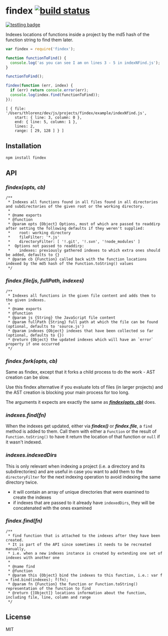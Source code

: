 # findex [![build status](https://secure.travis-ci.org/thlorenz/findex.png)](http://travis-ci.org/thlorenz/findex)

[![testling badge](https://ci.testling.com/thlorenz/findex.png)](https://ci.testling.com/thlorenz/findex)

Indexes locations of functions inside a project by the md5 hash of the function string to find them later.

```js
var findex = require('findex');

function functionToFind() {
  console.log('as you can see I am on lines 3 - 5 in indexNFind.js');
}

functionToFind();

findex(function (err, index) {
  if (err) return console.error(err);
  console.log(index.find(functionToFind));
});
```

```
[ { file: '/Users/thlorenz/dev/js/projects/findex/example/indexNfind.js',
    start: { line: 3, column: 0 },
    end: { line: 5, column: 1 },
    lines: 2,
    range: [ 29, 128 ] } ]
```

## Installation

    npm install findex

## API

### *findex(opts, cb)*

```
/**
 * Indexes all functions found in all files found in all directories and subdirectories of the given root or the working directory.
 *
 * @name exports
 * @function
 * @param opts {Object} Options, most of which are passed to readdirp after setting the following defaults if they weren't supplied:
 *    root: working directory
 *    fileFilter: '*.js'
 *    directoryFilter: [ '!.git', '!.svn', '!node_modules' ]
 *  Options not passed to readdirp:
 *    indexes: previously gathered indexes to which extra ones should be added, defaults to {}
 * @param cb {Function} called back with the function locations indexed by the md5 hash of the Function.toString() values
 */
```

### *findex.file(js, fullPath, indexes)*

```
/**
 * Indexes all functions in the given file content and adds them to the given indexes.
 *
 * @name exports
 * @function
 * @param js {String} the JavaScript file content
 * @param fullPath {String} full path at which the file can be found (optional, defaults to 'source.js')
 * @param indexes {Object} indexes that have been collected so far (optional, defaults to {})
 * @return {Object} the updated indexes which will have an `error` property if one occurred
 */
```

### *findex.fork(opts, cb)*

Same as findex, except that it forks a child process to do the work - AST creation can be slow.

Use this findex alternative if you evaluate lots of files (in larger projects)
and the AST creation is blocking your main process for too long.

The arguments it expects are exactly the same as ***[findex(opts,
cb)](https://github.com/thlorenz/findex#findexopts-cb)*** does.

### *indexes.find(fn)*

When the indexes get updated, either via ***findex()*** or ***findex.file***, a `find` method is added to them. Call
them with either a `Function` or the result of `Function.toString()` to have it return the location of that function or
`null` if it wasn't indexed.

### *indexes.indexedDirs*

This is only relevant when indexing a project (i.e. a directory and its subdirectories) and are useful in case you want
to add them to the `directoryFilter` for the next indexing operation to avoid indexing the same directory twice.


- it will contain an array of unique directories that were examined to create the indexes 
- if indexes that are passed to it already have `indexedDirs`, they will be concatenated with the ones examined

### *findex.find(fn)*

```
/**
 * find function that is attached to the indexes after they have been created.
 * It is part of the API since sometimes it needs to be recreated manually,
 * i.e. when a new indexes instance is created by extending one set of indexes with another one
 *
 * @name find
 * @function
 * @param this {Object} bind the indexes to this function, i.e.: var f = find.bind(indexes); f(fn);
 * @param fn {Function} the function or Function.toString() representation of the function to find
 * @return {[Object]} locations information about the function, including file, line, column and range
 */
 ```

## License

MIT
